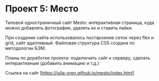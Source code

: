 # Проект 5: Место

Типовой одностраничный сайт Mesto: интерактивная страница, куда можно добавлять фотографии, удалять их и ставить лайки.

При создании сайта использовалось постароение сеток через flex и grid, сайт адаптивный.
Файловая структура CSS создана по методологии БЭМ.

Планы по доработке проекта: подключить сайт к серверу, сделать интерактивным (добавить анимацию и т.д.)

Ссылка на сайт [https://julia-oren.github.io/mesto/index.html]
